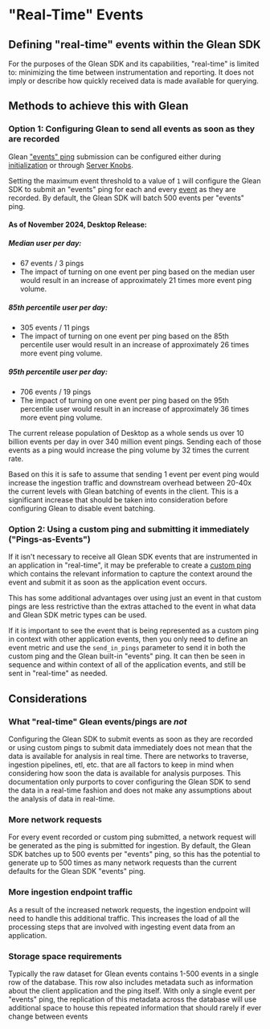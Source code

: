 # "Real-Time" Events

## Defining "real-time" events within the Glean SDK

For the purposes of the Glean SDK and its capabilities, "real-time" is limited to: minimizing the time between instrumentation and reporting.
It does not imply or describe how quickly received data is made available for querying.

## Methods to achieve this with Glean

### Option 1: Configuring Glean to send all events as soon as they are recorded

Glean ["events" ping](../../pings/events.md) submission can be configured either during [initialization](../../../reference/general/initializing.md) or through [Server Knobs](../../../user/server-knobs/other/max-events.md).

Setting the maximum event threshold to a value of `1` will configure the Glean SDK to submit an "events" ping for each and every [event](../../../reference/metrics/event.md) as they
are recorded. By default, the Glean SDK will batch 500 events per "events" ping.

#### As of November 2024, Desktop Release:

##### Median user per day:

- 67 events / 3 pings
- The impact of turning on one event per ping based on the median user would result in an increase of approximately 21 times more event ping volume.

##### 85th percentile user per day:

- 305 events / 11 pings
- The impact of turning on one event per ping based on the 85th percentile user would result in an increase of approximately 26 times more event ping volume.

##### 95th percentile user per day:

- 706 events / 19 pings
- The impact of turning on one event per ping based on the 95th percentile user would result in an increase of approximately 36 times more event ping volume.

The current release population of Desktop as a whole sends us over 10 billion events per day in over 340 million event pings. Sending each of those events as a ping would increase the ping volume by 32 times the current rate.

Based on this it is safe to assume that sending 1 event per event ping would increase the ingestion traffic and downstream overhead between 20-40x the current levels with Glean batching of events in the client. This is a significant increase that should be taken into consideration before configuring Glean to disable event batching.


### Option 2: Using a custom ping and submitting it immediately ("Pings-as-Events")

If it isn't necessary to receive all Glean SDK events that are instrumented in an application in "real-time", it may be preferable to create a
[custom ping](../../pings/custom.md) which contains the relevant information to capture the context around the event and submit it as soon as
the application event occurs.

This has some additional advantages over using just an event in that custom pings are less restrictive than the extras attached to the event
in what data and Glean SDK metric types can be used.

If it is important to see the event that is being represented as a custom ping in context with other application events, then you only need to
define an event metric and use the `send_in_pings` parameter to send it in both the custom ping and the Glean built-in "events" ping. It can
then be seen in sequence and within context of all of the application events, and still be sent in "real-time" as needed.

## Considerations

### What "real-time" Glean events/pings are _not_

Configuring the Glean SDK to submit events as soon as they are recorded or using custom pings to submit data immediately does not mean that the
data is available for analysis in real time. There are networks to traverse, ingestion pipelines, etl, etc. that are all factors to keep in
mind when considering how soon the data is available for analysis purposes. This documentation only purports to cover configuring the Glean SDK
to send the data in a real-time fashion and does not make any assumptions about the analysis of data in real-time.

### More network requests

For every event recorded or custom ping submitted, a network request will be generated as the ping is submitted for ingestion. By default, the
Glean SDK batches up to 500 events per "events" ping, so this has the potential to generate up to 500 times as many network requests than the
current defaults for the Glean SDK "events" ping.

### More ingestion endpoint traffic

As a result of the increased network requests, the ingestion endpoint will need to handle this additional traffic. This increases the load
of all the processing steps that are involved with ingesting event data from an application.

### Storage space requirements

Typically the raw dataset for Glean events contains 1-500 events in a single row of the database. This row also includes metadata such as
information about the client application and the ping itself. With only a single event per "events" ping, the replication of this metadata
across the database will use additional space to house this repeated information that should rarely if ever change between events
